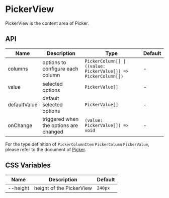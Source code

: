 # PickerView

PickerView is the content area of Picker.

<code src="./demos/basic.tsx"></code>

## API

| Name         | Description                            | Type                                                           | Default |
| ------------ | -------------------------------------- | -------------------------------------------------------------- | ------- |
| columns      | options to configure each column       | `PickerColumn[] \| ((value: PickerValue[]) => PickerColumn[])` | -       |
| value        | selected options                       | `PickerValue[]`                                                | -       |
| defaultValue | default selected options               | `PickerValue[]`                                                | -       |
| onChange     | triggered when the options are changed | `(value: PickerValue[]) => void`                               | -       |

For the type definition of `PickerColumnItem` `PickerColumn` `PickerValue`, please refer to the document of [Picker](./picker).

## CSS Variables

| Name     | Description              | Default |
| -------- | ------------------------ | ------- |
| --height | height of the PickerView | `240px` |
